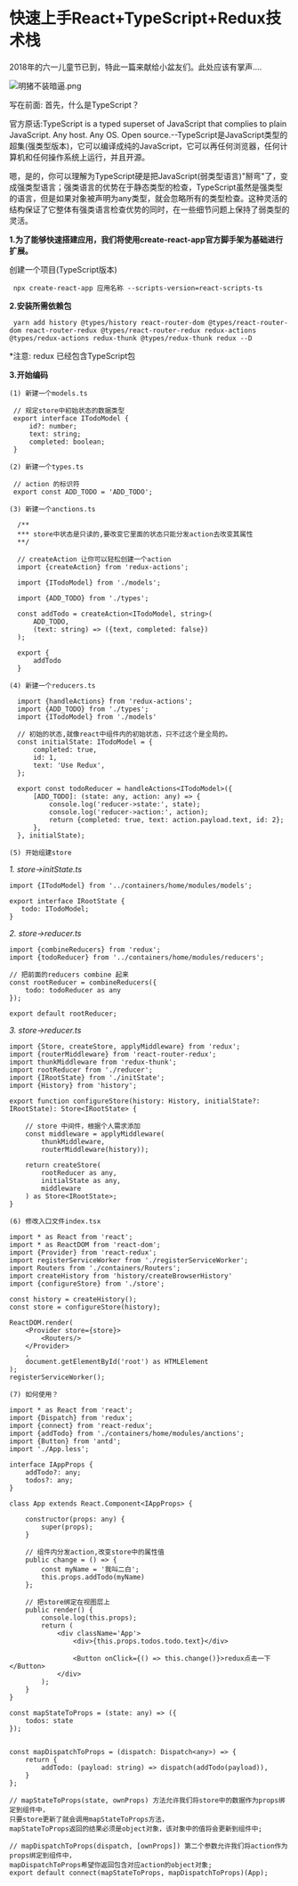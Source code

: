 # 快速上手React+TypeScript+Redux技术栈

2018年的六一儿童节已到，特此一篇来献给小盆友们。此处应该有掌声....

![明猪不装暗逼.png](https://upload-images.jianshu.io/upload_images/5243706-05642b29878fdd9b.png?imageMogr2/auto-orient/strip%7CimageView2/2/w/1240)

写在前面: 
首先，什么是TypeScript？

官方原话:TypeScript is a typed superset of JavaScript that complies to plain JavaScript. Any host. Any OS. Open source.--TypeScript是JavaScript类型的超集(强类型版本)，它可以编译成纯的JavaScript，它可以再任何浏览器，任何计算机和任何操作系统上运行，并且开源。

嗯，是的，你可以理解为TypeScript硬是把JavaScript(弱类型语言)"掰弯"了，变成强类型语言；强类语言的优势在于静态类型的检查，TypeScript虽然是强类型的语言，但是如果对象被声明为any类型，就会忽略所有的类型检查。这种灵活的结构保证了它整体有强类语言检查优势的同时，在一些细节问题上保持了弱类型的灵活。

**1.为了能够快速搭建应用，我们将使用create-react-app官方脚手架为基础进行扩展。**

   创建一个项目(TypeScript版本)
    
     npx create-react-app 应用名称 --scripts-version=react-scripts-ts
       
**2.安装所需依赖包**  
      
     yarn add history @types/history react-router-dom @types/react-router-dom react-router-redux @types/react-router-redux redux-actions @types/redux-actions redux-thunk @types/redux-thunk redux --D
  *注意: redux 已经包含TypeScript包
  
**3.开始编码**

`(1) 新建一个models.ts`

     // 规定store中初始状态的数据类型
     export interface ITodoModel {
         id?: number;
         text: string;
         completed: boolean;
     }
 
`(2) 新建一个types.ts`

     // action 的标识符  
     export const ADD_TODO = 'ADD_TODO';
`(3) 新建一个anctions.ts`
    
      /**
      *** store中状态是只读的,要改变它里面的状态只能分发action去改变其属性  
      **/
      
      // createAction 让你可以轻松创建一个action
      import {createAction} from 'redux-actions';
      
      import {ITodoModel} from './models';
      
      import {ADD_TODO} from './types';
      
      const addTodo = createAction<ITodoModel, string>(
          ADD_TODO,
          (text: string) => ({text, completed: false})
      );
      
      export {
          addTodo
      } 
`(4) 新建一个reducers.ts` 
       
      import {handleActions} from 'redux-actions';
      import {ADD_TODO} from './types';
      import {ITodoModel} from './models'
      
      // 初始的状态,就像react中组件内的初始状态，只不过这个是全局的。
      const initialState: ITodoModel = {
          completed: true,
          id: 1,
          text: 'Use Redux',
      };
      
      export const todoReducer = handleActions<ITodoModel>({
          [ADD_TODO]: (state: any, action: any) => {
              console.log('reducer->state:', state);
              console.log('reducer->action:', action);
              return {completed: true, text: action.payload.text, id: 2};
          },
      }, initialState);
      
`(5) 开始组建store`
 
_1. store->initState.ts_  
 
    import {ITodoModel} from '../containers/home/modules/models';
   
    export interface IRootState {
       todo: ITodoModel;
    }
    
_2. store->reducer.ts_
    
    import {combineReducers} from 'redux';
    import {todoReducer} from '../containers/home/modules/reducers';
    
    // 把前面的reducers combine 起来
    const rootReducer = combineReducers({
        todo: todoReducer as any
    });
    
    export default rootReducer; 
    
_3. store->reducer.ts_
    
    import {Store, createStore, applyMiddleware} from 'redux';
    import {routerMiddleware} from 'react-router-redux';
    import thunkMiddleware from 'redux-thunk';
    import rootReducer from './reducer';
    import {IRootState} from './initState';
    import {History} from 'history';
    
    export function configureStore(history: History, initialState?: IRootState): Store<IRootState> {
        
        // store 中间件，根据个人需求添加
        const middleware = applyMiddleware(
            thunkMiddleware,
            routerMiddleware(history));
    
        return createStore(
            rootReducer as any,
            initialState as any,
            middleware
        ) as Store<IRootState>;
    }
    
`(6) 修改入口文件index.tsx`
    
    import * as React from 'react';
    import * as ReactDOM from 'react-dom';
    import {Provider} from 'react-redux';
    import registerServiceWorker from './registerServiceWorker';
    import Routers from './containers/Routers';
    import createHistory from 'history/createBrowserHistory'
    import {configureStore} from './store';
    
    const history = createHistory();
    const store = configureStore(history);
    
    ReactDOM.render(
        <Provider store={store}>
            <Routers/>
        </Provider>
        ,
        document.getElementById('root') as HTMLElement
    );
    registerServiceWorker();

`(7) 如何使用？`
 
    import * as React from 'react';
    import {Dispatch} from 'redux';
    import {connect} from 'react-redux';
    import {addTodo} from './containers/home/modules/anctions';
    import {Button} from 'antd';
    import './App.less';
    
    interface IAppProps {
        addTodo?: any;
        todos?: any;
    }
    
    class App extends React.Component<IAppProps> {
    
        constructor(props: any) {
            super(props);
        }
    
        // 组件内分发action,改变store中的属性值
        public change = () => {
            const myName = '我叫二白';
            this.props.addTodo(myName)
        };
    
        // 把store绑定在视图层上
        public render() {
            console.log(this.props);
            return (
                <div className='App'>
                    <div>{this.props.todos.todo.text}</div>
    
                    <Button onClick={() => this.change()}>redux点击一下</Button>
                </div>
            );
        }
    }
    
    const mapStateToProps = (state: any) => ({
        todos: state
    });
    
  
    const mapDispatchToProps = (dispatch: Dispatch<any>) => {
        return {
            addTodo: (payload: string) => dispatch(addTodo(payload)),
        }
    };
    
    // mapStateToProps(state, ownProps) 方法允许我们将store中的数据作为props绑定到组件中，
    只要store更新了就会调用mapStateToProps方法，
    mapStateToProps返回的结果必须是object对象，该对象中的值将会更新到组件中;
    
    // mapDispatchToProps(dispatch, [ownProps]) 第二个参数允许我们将action作为props绑定到组件中，
    mapDispatchToProps希望你返回包含对应action的object对象; 
    export default connect(mapStateToProps, mapDispatchToProps)(App);
